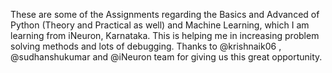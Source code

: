 These are some of the Assignments regarding the Basics and Advanced of Python (Theory and Practical as well) and Machine Learning, which I am learning from iNeuron, Karnataka. 
This is helping me in increasing problem solving methods and lots of debugging. Thanks to @krishnaik06 , @sudhanshukumar and @iNeuron team for giving us this great opportunity.
